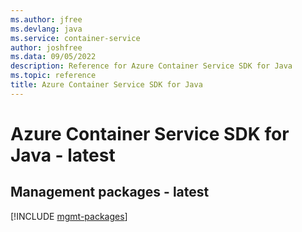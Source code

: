 ```yaml
---
ms.author: jfree
ms.devlang: java
ms.service: container-service
author: joshfree
ms.data: 09/05/2022
description: Reference for Azure Container Service SDK for Java
ms.topic: reference
title: Azure Container Service SDK for Java
---
```

# Azure Container Service SDK for Java - latest

## Management packages - latest
[!INCLUDE [mgmt-packages](container-service-mgmt-index.md)]